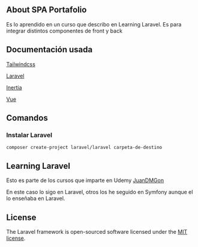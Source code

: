 

## About SPA Portafolio

Es lo aprendido en un curso que describo en Learning Laravel.
Es para integrar distintos componentes de front y back

## Documentación usada

[Tailwindcss](https://tailwindcss.com/docs/installation)

[Laravel](https://laravel.com/docs/8.x/installation)

[Inertia](https://inertiajs.com/)

[Vue](https://vuejs.org/guide/introduction.html)

## Comandos

### Instalar Laravel
```
composer create-project laravel/laravel carpeta-de-destino
```




## Learning Laravel

Esto es parte de los cursos que imparte en Udemy [JuanDMGon](https://www.udemy.com/user/juandavidmezagonzlez/)

En este caso lo sigo en Laravel, otros los he seguido en Symfony aunque el lo enseñaba en Laravel.









## License

The Laravel framework is open-sourced software licensed under the [MIT license](https://opensource.org/licenses/MIT).
